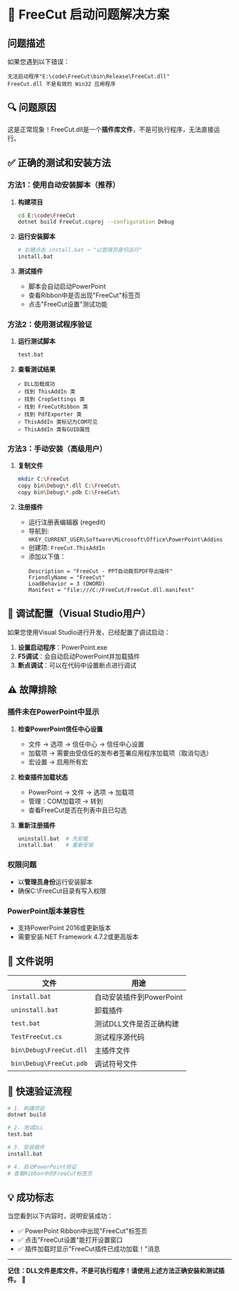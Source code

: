 # 🚨 FreeCut 启动问题解决方案

## 问题描述
如果您遇到以下错误：
```
无法启动程序"E:\code\FreeCut\bin\Release\FreeCut.dll"
FreeCut.dll 不是有效的 Win32 应用程序
```

## 🔍 问题原因
这是正常现象！FreeCut.dll是一个**插件库文件**，不是可执行程序，无法直接运行。

## ✅ 正确的测试和安装方法

### 方法1：使用自动安装脚本（推荐）

1. **构建项目**
   ```bash
   cd E:\code\FreeCut
   dotnet build FreeCut.csproj --configuration Debug
   ```

2. **运行安装脚本**
   ```bash
   # 右键点击 install.bat → "以管理员身份运行"
   install.bat
   ```

3. **测试插件**
   - 脚本会自动启动PowerPoint
   - 查看Ribbon中是否出现"FreeCut"标签页
   - 点击"FreeCut设置"测试功能

### 方法2：使用测试程序验证

1. **运行测试脚本**
   ```bash
   test.bat
   ```

2. **查看测试结果**
   ```
   ✓ DLL加载成功
   ✓ 找到 ThisAddIn 类
   ✓ 找到 CropSettings 类
   ✓ 找到 FreeCutRibbon 类
   ✓ 找到 PdfExporter 类
   ✓ ThisAddIn 类标记为COM可见
   ✓ ThisAddIn 类有GUID属性
   ```

### 方法3：手动安装（高级用户）

1. **复制文件**
   ```bash
   mkdir C:\FreeCut
   copy bin\Debug\*.dll C:\FreeCut\
   copy bin\Debug\*.pdb C:\FreeCut\
   ```

2. **注册插件**
   - 运行注册表编辑器 (regedit)
   - 导航到: `HKEY_CURRENT_USER\Software\Microsoft\Office\PowerPoint\Addins`
   - 创建项: `FreeCut.ThisAddIn`
   - 添加以下值：
     ```
     Description = "FreeCut - PPT自动裁剪PDF导出插件"
     FriendlyName = "FreeCut"
     LoadBehavior = 3 (DWORD)
     Manifest = "file:///C:/FreeCut/FreeCut.dll.manifest"
     ```

## 🔧 调试配置（Visual Studio用户）

如果您使用Visual Studio进行开发，已经配置了调试启动：

1. **设置启动程序**：PowerPoint.exe
2. **F5调试**：会自动启动PowerPoint并加载插件
3. **断点调试**：可以在代码中设置断点进行调试

## ⚠️ 故障排除

### 插件未在PowerPoint中显示
1. **检查PowerPoint信任中心设置**
   - 文件 → 选项 → 信任中心 → 信任中心设置
   - 加载项 → 需要由受信任的发布者签署应用程序加载项（取消勾选）
   - 宏设置 → 启用所有宏

2. **检查插件加载状态**
   - PowerPoint → 文件 → 选项 → 加载项
   - 管理：COM加载项 → 转到
   - 查看FreeCut是否在列表中且已勾选

3. **重新注册插件**
   ```bash
   uninstall.bat  # 先卸载
   install.bat    # 重新安装
   ```

### 权限问题
- 以**管理员身份**运行安装脚本
- 确保C:\FreeCut目录有写入权限

### PowerPoint版本兼容性
- 支持PowerPoint 2016或更新版本
- 需要安装.NET Framework 4.7.2或更高版本

## 📁 文件说明

| 文件 | 用途 |
|------|------|
| `install.bat` | 自动安装插件到PowerPoint |
| `uninstall.bat` | 卸载插件 |
| `test.bat` | 测试DLL文件是否正确构建 |
| `TestFreeCut.cs` | 测试程序源代码 |
| `bin\Debug\FreeCut.dll` | 主插件文件 |
| `bin\Debug\FreeCut.pdb` | 调试符号文件 |

## 🎯 快速验证流程

```bash
# 1. 构建项目
dotnet build

# 2. 测试DLL
test.bat

# 3. 安装插件
install.bat

# 4. 启动PowerPoint验证
# 查看Ribbon中的FreeCut标签页
```

## 💡 成功标志

当您看到以下内容时，说明安装成功：
- ✅ PowerPoint Ribbon中出现"FreeCut"标签页
- ✅ 点击"FreeCut设置"能打开设置窗口
- ✅ 插件加载时显示"FreeCut插件已成功加载！"消息

---

**记住：DLL文件是库文件，不是可执行程序！请使用上述方法正确安装和测试插件。** 🎉